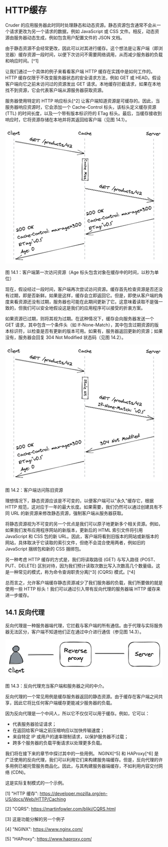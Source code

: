 # HTTP缓存

Cruder 的应用服务器此时同时处理静态和动态资源。静态资源包含通常不会从一个请求更改为另一个请求的数据，例如 JavaScript 或 CSS 文件。相反，动态资源由服务器动态生成，例如包含用户配置文件的 JSON 文档。

由于静态资源不会经常更改，因此可以对其进行缓存。这个想法是让客户端（即浏览器）缓存资源一段时间，以便下次访问不需要网络调用，从而减少服务器的负载和响应时间。[^1]

让我们通过一个具体的例子来看看客户端 HTTP 缓存在实践中是如何工作的。 HTTP 缓存仅限于不改变服务器状态的安全请求方法，例如 GET 或 HEAD。假设客户端向它之前未访问过的资源发出 GET 请求。本地缓存拦截请求，如果在本地找不到资源，它会代表客户端从源服务器获取资源。

服务器使用特定的 HTTP 响应标头[^2] 让客户端知道资源是可缓存的。因此，当服务器响应资源时，它会添加一个 Cache-Control 标头，该标头定义缓存资源 (TTL) 的时间长度，以及一个带有版本标识符的 ETag 标头。最后，当缓存接收到响应时，它将资源存储在本地并将其返回给客户端（见图 14.1）。

![](../images/14/14-01.png)

图 14.1：客户端第一次访问资源（Age 标头包含对象在缓存中的时间，以秒为单位）

现在，假设经过一段时间，客户端再次尝试访问资源。缓存首先检查资源是否还没有过期，即是否新鲜。如果是这样，缓存会立即返回它。但是，即使从客户端的角度来看资源还没有过期，服务器也可能在此期间更新了它。这意味着读取不是强一致的，但我们可以安全地假设这是我们的应用程序可以接受的折衷方案。

如果资源已过期，则将其视为过期。在这种情况下，缓存会向服务器发送一个 GET 请求，其中包含一个条件头（如 If-None-Match），其中包含过期资源的版本标识符，以检查是否有更新的版本可用。如果有，服务器返回更新的资源；如果没有，服务器会回复 304 Not Modified 状态码（见图 14.2）。

![](../images/14/14-02.png)

图 14.2：客户端访问陈旧资源

理想情况下，静态资源应该是不可变的，以便客户端可以"永久"缓存它，根据 HTTP 规范，这对应于一年的最大长度。如果需要，我们仍然可以通过创建具有不同 URL 的新资源来修改静态资源，强制客户端从服务器获取。

将静态资源视为不可变的另一个优点是我们可以原子地更新多个相关资源。例如，如果我们发布应用程序网站的新版本，更新后的 HTML 索引文件将引用 JavaScript 和 CSS 包的新 URL。因此，客户端将看到旧版本的网站或新版本的网站，具体取决于它读取的索引文件，但绝不会混合使用两者，例如旧的 JavaScript 捆绑包和新的 CSS 捆绑包。

另一种考虑 HTTP 缓存的方式是，我们将读取路径 (GET) 与写入路径 (POST、PUT、DELETE) 区别对待，因为我们预计读取次数比写入次数高几个数量级。这是一种常见的模式，称为命令查询职责分离[^3] (CQRS) 模式。[^4]

总而言之，允许客户端缓存静态资源减少了我们服务器的负载，我们所要做的就是使用一些 HTTP 标头！我们可以通过引入带有反向代理的服务器端 HTTP 缓存来进一步缓存。

## 14.1 反向代理

反向代理是一种服务器端代理，它拦截与客户端的所有通信。由于代理与实际服务器无法区分，客户端不知道他们正在通过中介进行通信（参见图 14.3）。

![](../images/14/14-03.png)

图 14.3：反向代理充当客户端和服务器之间的中介。

反向代理的一个常见用例是缓存服务器返回的静态资源。由于缓存在客户端之间共享，因此它将比任何客户端缓存更能减少服务器的负载。

因为反向代理是一个中间人，所以它不仅仅可以用于缓存。例如，它可以：

- 代表服务器验证请求；
- 在返回给客户端之前压缩响应以加快传输速度；
- 来自特定 IP 或用户的速率限制请求，以保护服务器不过载；
- 跨多个服务器的负载平衡请求以处理更多负载。

我们将在接下来的章节中探讨其中的一些用例。 NGINX[^5] 和 HAProxy[^6] 是广泛使用的反向代理，我们可以利用它们来构建服务端缓存。但是，反向代理的许多用例已被托管服务商品化。因此，与其构建服务器端缓存，不如利用内容交付网络 (CDN)。

这是实际复制模式的一个示例。

[1] "HTTP 缓存": https://developer.mozilla.org/en-US/docs/Web/HTTP/Caching

[2] "CQRS": https://martinfowler.com/bliki/CQRS.html

[3] 这是功能分解的另一个例子

[4] "NGINX": https://www.nginx.com/

[5] "HAProxy": https://www.haproxy.com/